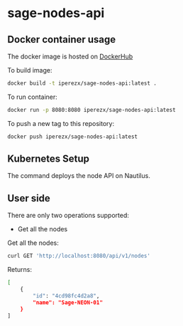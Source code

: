 # sage-nodes-api

Docker container usage
-------------
The docker image is hosted on [DockerHub](https://hub.docker.com/repository/docker/sagecontinuum/sage-nodes-api)

To build image:
```bash
docker build -t iperezx/sage-nodes-api:latest .
```

To run container:
```bash
docker run -p 8080:8080 iperezx/sage-nodes-api:latest
```

To push a new tag to this repository:
```bash
docker push iperezx/sage-nodes-api:latest
```

Kubernetes Setup
-------------
The command deploys the node API on Nautilus.

User side
-------------
There are only two operations supported:
- Get all the nodes

Get all the nodes:
```bash
curl GET 'http://localhost:8080/api/v1/nodes'
```

Returns:
```bash
[
    {
        "id": "4cd98fc4d2a8",
        "name": "Sage-NEON-01"
    }
]
```
